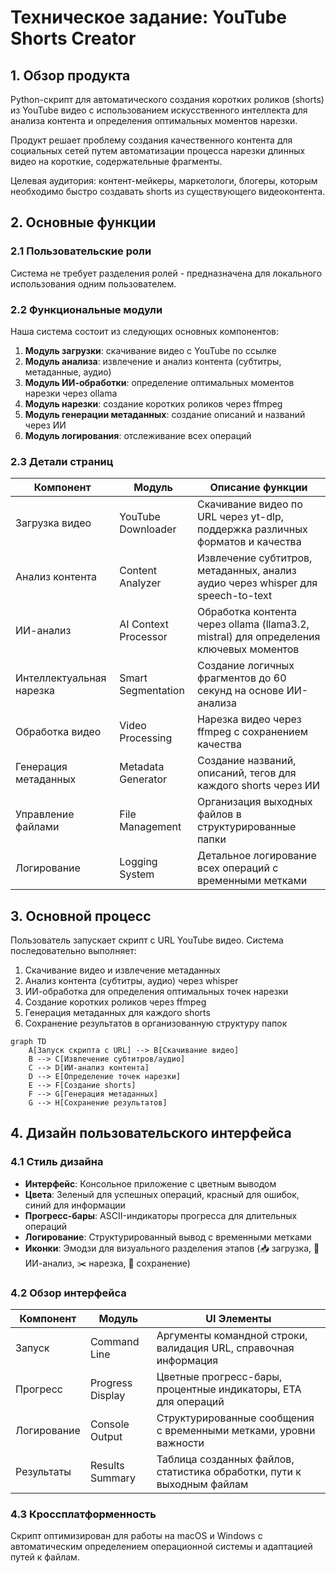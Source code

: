 # Техническое задание: YouTube Shorts Creator

## 1. Обзор продукта
Python-скрипт для автоматического создания коротких роликов (shorts) из YouTube видео с использованием искусственного интеллекта для анализа контента и определения оптимальных моментов нарезки.

Продукт решает проблему создания качественного контента для социальных сетей путем автоматизации процесса нарезки длинных видео на короткие, содержательные фрагменты.

Целевая аудитория: контент-мейкеры, маркетологи, блогеры, которым необходимо быстро создавать shorts из существующего видеоконтента.

## 2. Основные функции

### 2.1 Пользовательские роли
Система не требует разделения ролей - предназначена для локального использования одним пользователем.

### 2.2 Функциональные модули
Наша система состоит из следующих основных компонентов:
1. **Модуль загрузки**: скачивание видео с YouTube по ссылке
2. **Модуль анализа**: извлечение и анализ контента (субтитры, метаданные, аудио)
3. **Модуль ИИ-обработки**: определение оптимальных моментов нарезки через ollama
4. **Модуль нарезки**: создание коротких роликов через ffmpeg
5. **Модуль генерации метаданных**: создание описаний и названий через ИИ
6. **Модуль логирования**: отслеживание всех операций

### 2.3 Детали страниц

| Компонент | Модуль | Описание функции |
|-----------|--------|------------------|
| Загрузка видео | YouTube Downloader | Скачивание видео по URL через yt-dlp, поддержка различных форматов и качества |
| Анализ контента | Content Analyzer | Извлечение субтитров, метаданных, анализ аудио через whisper для speech-to-text |
| ИИ-анализ | AI Context Processor | Обработка контента через ollama (llama3.2, mistral) для определения ключевых моментов |
| Интеллектуальная нарезка | Smart Segmentation | Создание логичных фрагментов до 60 секунд на основе ИИ-анализа |
| Обработка видео | Video Processing | Нарезка видео через ffmpeg с сохранением качества |
| Генерация метаданных | Metadata Generator | Создание названий, описаний, тегов для каждого shorts через ИИ |
| Управление файлами | File Management | Организация выходных файлов в структурированные папки |
| Логирование | Logging System | Детальное логирование всех операций с временными метками |

## 3. Основной процесс

Пользователь запускает скрипт с URL YouTube видео. Система последовательно выполняет:
1. Скачивание видео и извлечение метаданных
2. Анализ контента (субтитры, аудио) через whisper
3. ИИ-обработка для определения оптимальных точек нарезки
4. Создание коротких роликов через ffmpeg
5. Генерация метаданных для каждого shorts
6. Сохранение результатов в организованную структуру папок

```mermaid
graph TD
    A[Запуск скрипта с URL] --> B[Скачивание видео]
    B --> C[Извлечение субтитров/аудио]
    C --> D[ИИ-анализ контента]
    D --> E[Определение точек нарезки]
    E --> F[Создание shorts]
    F --> G[Генерация метаданных]
    G --> H[Сохранение результатов]
```

## 4. Дизайн пользовательского интерфейса

### 4.1 Стиль дизайна
- **Интерфейс**: Консольное приложение с цветным выводом
- **Цвета**: Зеленый для успешных операций, красный для ошибок, синий для информации
- **Прогресс-бары**: ASCII-индикаторы прогресса для длительных операций
- **Логирование**: Структурированный вывод с временными метками
- **Иконки**: Эмодзи для визуального разделения этапов (📥 загрузка, 🤖 ИИ-анализ, ✂️ нарезка, 💾 сохранение)

### 4.2 Обзор интерфейса

| Компонент | Модуль | UI Элементы |
|-----------|--------|-------------|
| Запуск | Command Line | Аргументы командной строки, валидация URL, справочная информация |
| Прогресс | Progress Display | Цветные прогресс-бары, процентные индикаторы, ETA для операций |
| Логирование | Console Output | Структурированные сообщения с временными метками, уровни важности |
| Результаты | Results Summary | Таблица созданных файлов, статистика обработки, пути к выходным файлам |

### 4.3 Кроссплатформенность
Скрипт оптимизирован для работы на macOS и Windows с автоматическим определением операционной системы и адаптацией путей к файлам.